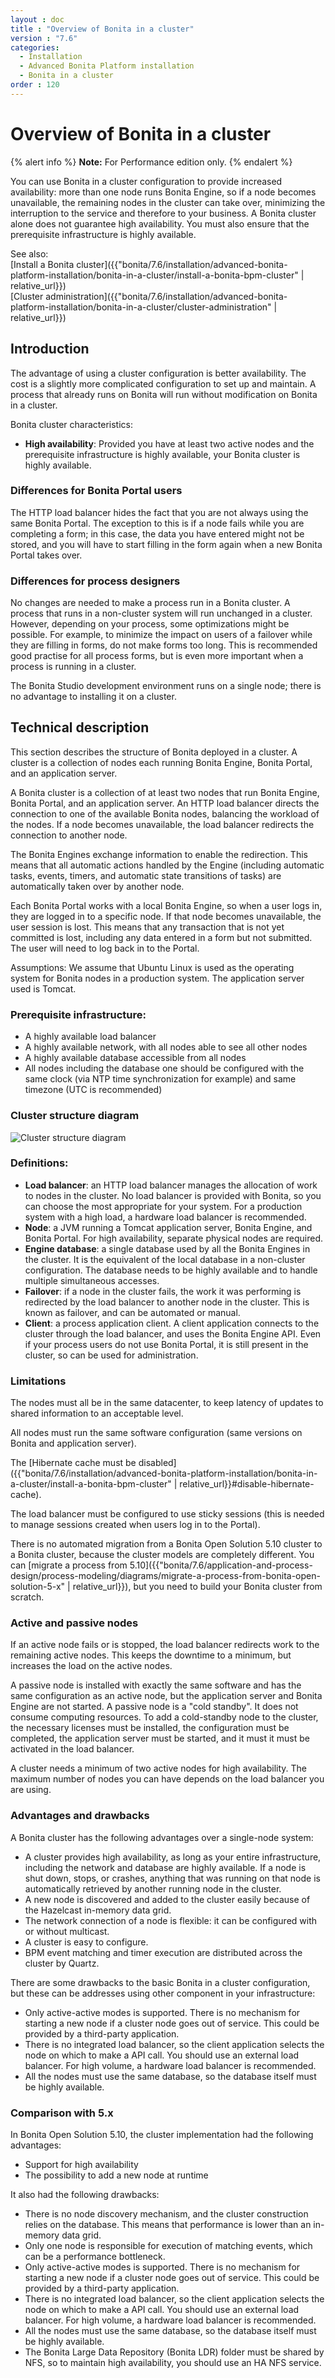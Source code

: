 ```yaml
---
layout : doc
title : "Overview of Bonita in a cluster"
version : "7.6"
categories:
  - Installation
  - Advanced Bonita Platform installation
  - Bonita in a cluster
order : 120
---
```

# Overview of Bonita in a cluster

{% alert info %}
**Note:** For Performance edition only.
{% endalert %}

You can use Bonita in a cluster configuration to provide increased availability: more than one node runs Bonita Engine, 
so if a node becomes unavailable, the remaining nodes in the cluster can take over, minimizing the interruption to the service 
and therefore to your business. A Bonita cluster alone does not guarantee high availability. 
You must also ensure that the prerequisite infrastructure is highly available.

See also:  
[Install a Bonita cluster]({{"bonita/7.6/installation/advanced-bonita-platform-installation/bonita-in-a-cluster/install-a-bonita-bpm-cluster" | relative_url}})  
[Cluster administration]({{"bonita/7.6/installation/advanced-bonita-platform-installation/bonita-in-a-cluster/cluster-administration" | relative_url}})

## Introduction

The advantage of using a cluster configuration is better availability. The cost is a slightly more complicated configuration to set up and maintain. 
A process that already runs on Bonita will run without modification on Bonita in a cluster.

Bonita cluster characteristics: 

* **High availability**: Provided you have at least two active nodes and the prerequisite infrastructure is highly available, your Bonita cluster is highly available.

### Differences for Bonita Portal users

The HTTP load balancer hides the fact that you are not always using the same Bonita Portal. The exception to this is if a node fails while you are completing a form; 
in this case, the data you have entered might not be stored, and you will have to start filling in the form again when a new Bonita Portal takes over.

### Differences for process designers

No changes are needed to make a process run in a Bonita cluster. A process that runs in a non-cluster system will run unchanged in a cluster. 
However, depending on your process, some optimizations might be possible. For example, to minimize the impact on users of a failover while they are filling in forms, do not make forms too long. 
This is recommended good practise for all process forms, but is even more important when a process is running in a cluster.

The Bonita Studio development environment runs on a single node; there is no advantage to installing it on a cluster.

## Technical description

This section describes the structure of Bonita deployed in a cluster. A cluster is a collection of nodes each running Bonita Engine, Bonita Portal, and an application server.

A Bonita cluster is a collection of at least two nodes that run Bonita Engine, Bonita Portal, and an application server. 
An HTTP load balancer directs the connection to one of the available Bonita nodes, balancing the workload of the nodes. 
If a node becomes unavailable, the load balancer redirects the connection to another node.

The Bonita Engines exchange information to enable the redirection. This means that all automatic actions handled by the Engine (including automatic tasks, events, timers, and automatic state transitions of tasks) 
are automatically taken over by another node. 

Each Bonita Portal works with a local Bonita Engine, so when a user logs in, they are logged in to a specific node. If that node becomes unavailable, the user session is lost. 
This means that any transaction that is not yet committed is lost, including any data entered in a form but not submitted. The user will need to log back in to the Portal.

Assumptions: We assume that Ubuntu Linux is used as the operating system for Bonita nodes in a production system. The application server used is Tomcat.

### Prerequisite infrastructure:

* A highly available load balancer
* A highly available network, with all nodes able to see all other nodes
* A highly available database accessible from all nodes
* All nodes including the database one should be configured with the same clock (via NTP time synchronization for example) and same timezone (UTC is recommended)


### Cluster structure diagram

![Cluster structure diagram](images/images-6_0/cluster_structure.png)

### Definitions:

* **Load balancer**: an HTTP load balancer manages the allocation of work to nodes in the cluster. 
No load balancer is provided with Bonita, so you can choose the most appropriate for your system. For a production system with a high load, a hardware load balancer is recommended.
* **Node**: a JVM running a Tomcat application server, Bonita Engine, and Bonita Portal. For high availability, separate physical nodes are required.
* **Engine database**: a single database used by all the Bonita Engines in the cluster. It is the equivalent of the local database in a non-cluster configuration. 
The database needs to be highly available and to handle multiple simultaneous accesses. 
* **Failover**: if a node in the cluster fails, the work it was performing is redirected by the load balancer to another node in the cluster. 
This is known as failover, and can be automated or manual.
* **Client**: a process application client. A client application connects to the cluster through the load balancer, and uses the Bonita Engine API. 
Even if your process users do not use Bonita Portal, it is still present in the cluster, so can be used for administration.

### Limitations

The nodes must all be in the same datacenter, to keep latency of updates to shared information to an acceptable level.

All nodes must run the same software configuration (same versions on Bonita and application server). 

The [Hibernate cache must be disabled]({{"bonita/7.6/installation/advanced-bonita-platform-installation/bonita-in-a-cluster/install-a-bonita-bpm-cluster" | relative_url}}#disable-hibernate-cache).

The load balancer must be configured to use sticky sessions (this is needed to manage sessions created when users log in to the Portal).

There is no automated migration from a Bonita Open Solution 5.10 cluster to a Bonita cluster, because the cluster models are completely different. 
You can [migrate a process from 5.10]({{"bonita/7.6/application-and-process-design/process-modeling/diagrams/migrate-a-process-from-bonita-open-solution-5-x" | relative_url}}), but you need to build your Bonita cluster from scratch.

### Active and passive nodes

If an active node fails or is stopped, the load balancer redirects work to the remaining active nodes. This keeps the downtime to a minimum, but increases the load on the active nodes. 

A passive node is installed with exactly the same software and has the same configuration as an active node, but the application server and Bonita Engine are not started.
A passive node is a "cold standby". 
It does not consume computing resources. 
To add a cold-standby node to the cluster, the necessary licenses must be installed, the configuration must be completed, the application server must be started,
and it must it must be activated in the load balancer.

A cluster needs a minimum of two active nodes for high availability. The maximum number of nodes you can have depends on the load balancer you are using. 

### Advantages and drawbacks

A Bonita cluster has the following advantages over a single-node system:

* A cluster provides high availability, as long as your entire infrastructure, including the network and database are highly available. 
If a node is shut down, stops, or crashes, anything that was running on that node is automatically retrieved by another running node in the cluster.
* A new node is discovered and added to the cluster easily because of the Hazelcast in-memory data grid.
* The network connection of a node is flexible: it can be configured with or without multicast.
* A cluster is easy to configure.
* BPM event matching and timer execution are distributed across the cluster by Quartz.

There are some drawbacks to the basic Bonita in a cluster configuration, but these can be addresses using other component in your infrastructure:

* Only active-active modes is supported. There is no mechanism for starting a new node if a cluster node goes out of service. This could be provided by a third-party application.
* There is no integrated load balancer, so the client application selects the node on which to make a API call. You should use an external load balancer. For high volume, a hardware load balancer is recommended.
* All the nodes must use the same database, so the database itself must be highly available.

### Comparison with 5.x

In Bonita Open Solution 5.10, the cluster implementation had the following advantages:

* Support for high availability
* The possibility to add a new node at runtime

It also had the following drawbacks:

* There is no node discovery mechanism, and the cluster construction relies on the database. 
This means that performance is lower than an in-memory data grid.
* Only one node is responsible for execution of matching events, which can be a performance bottleneck.
* Only active-active modes is supported. There is no mechanism for starting a new node if a cluster node goes out of service. This could be provided by a third-party application.
* There is no integrated load balancer, so the client application selects the node on which to make a API call. You should use an external load balancer. For high volume, a hardware load balancer is recommended.
* All the nodes must use the same database, so the database itself must be highly available.
* The Bonita Large Data Repository (Bonita LDR) folder must be shared by NFS, so to maintain high availability, you should use an HA NFS service.
